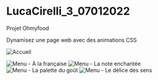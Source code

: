 # LucaCirelli_3_07012022
Projet Ohmyfood

Dynamisez une page web avec des animations CSS

![Accueil](https://user-images.githubusercontent.com/96573315/174274434-4da87b57-020e-4c54-ba90-39296cfebe08.png)

![Menu - À la française](https://user-images.githubusercontent.com/96573315/174274725-0d0cca13-06b6-473b-9a64-0b6b628eea49.png)
![Menu - La note enchantée](https://user-images.githubusercontent.com/96573315/174274736-1c3486f3-508b-41e5-b90d-33d19c3b2276.png)
![Menu - La palette du goût](https://user-images.githubusercontent.com/96573315/174274748-5f694adf-96d2-4fd2-be36-d892ee61c11d.png)
![Menu - Le délice des sens](https://user-images.githubusercontent.com/96573315/174274760-82e25a4a-0292-4b67-9c16-d338f92144b1.png)
